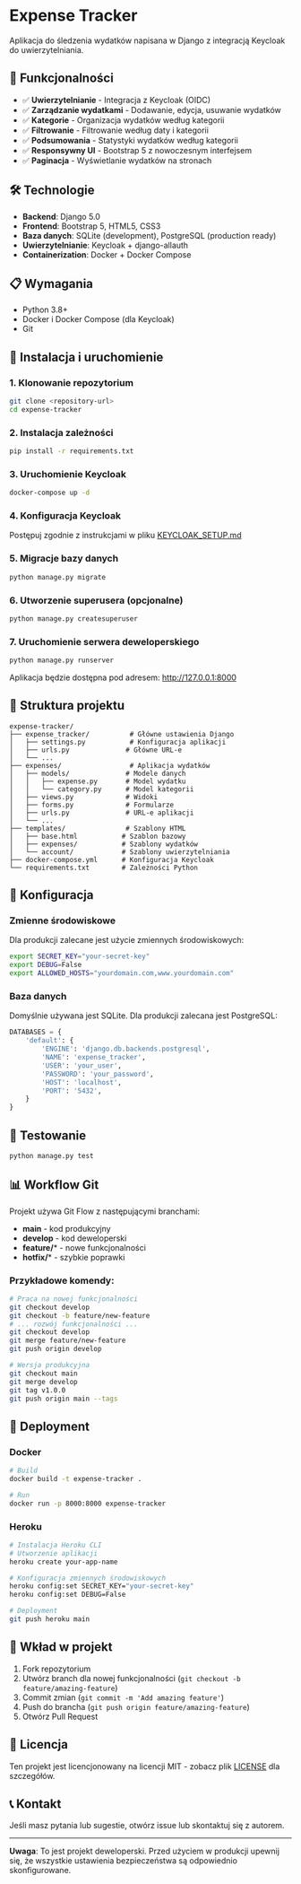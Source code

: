 # Expense Tracker

Aplikacja do śledzenia wydatków napisana w Django z integracją Keycloak do uwierzytelniania.

## 🚀 Funkcjonalności

- ✅ **Uwierzytelnianie** - Integracja z Keycloak (OIDC)
- ✅ **Zarządzanie wydatkami** - Dodawanie, edycja, usuwanie wydatków
- ✅ **Kategorie** - Organizacja wydatków według kategorii
- ✅ **Filtrowanie** - Filtrowanie według daty i kategorii
- ✅ **Podsumowania** - Statystyki wydatków według kategorii
- ✅ **Responsywny UI** - Bootstrap 5 z nowoczesnym interfejsem
- ✅ **Paginacja** - Wyświetlanie wydatków na stronach

## 🛠️ Technologie

- **Backend**: Django 5.0
- **Frontend**: Bootstrap 5, HTML5, CSS3
- **Baza danych**: SQLite (development), PostgreSQL (production ready)
- **Uwierzytelnianie**: Keycloak + django-allauth
- **Containerization**: Docker + Docker Compose

## 📋 Wymagania

- Python 3.8+
- Docker i Docker Compose (dla Keycloak)
- Git

## 🚀 Instalacja i uruchomienie

### 1. Klonowanie repozytorium

```bash
git clone <repository-url>
cd expense-tracker
```

### 2. Instalacja zależności

```bash
pip install -r requirements.txt
```

### 3. Uruchomienie Keycloak

```bash
docker-compose up -d
```

### 4. Konfiguracja Keycloak

Postępuj zgodnie z instrukcjami w pliku [KEYCLOAK_SETUP.md](KEYCLOAK_SETUP.md)

### 5. Migracje bazy danych

```bash
python manage.py migrate
```

### 6. Utworzenie superusera (opcjonalne)

```bash
python manage.py createsuperuser
```

### 7. Uruchomienie serwera deweloperskiego

```bash
python manage.py runserver
```

Aplikacja będzie dostępna pod adresem: http://127.0.0.1:8000

## 📁 Struktura projektu

```
expense-tracker/
├── expense_tracker/          # Główne ustawienia Django
│   ├── settings.py           # Konfiguracja aplikacji
│   ├── urls.py              # Główne URL-e
│   └── ...
├── expenses/                 # Aplikacja wydatków
│   ├── models/              # Modele danych
│   │   ├── expense.py       # Model wydatku
│   │   └── category.py      # Model kategorii
│   ├── views.py             # Widoki
│   ├── forms.py             # Formularze
│   ├── urls.py              # URL-e aplikacji
│   └── ...
├── templates/               # Szablony HTML
│   ├── base.html           # Szablon bazowy
│   ├── expenses/           # Szablony wydatków
│   └── account/            # Szablony uwierzytelniania
├── docker-compose.yml      # Konfiguracja Keycloak
└── requirements.txt        # Zależności Python
```

## 🔧 Konfiguracja

### Zmienne środowiskowe

Dla produkcji zalecane jest użycie zmiennych środowiskowych:

```bash
export SECRET_KEY="your-secret-key"
export DEBUG=False
export ALLOWED_HOSTS="yourdomain.com,www.yourdomain.com"
```

### Baza danych

Domyślnie używana jest SQLite. Dla produkcji zalecana jest PostgreSQL:

```python
DATABASES = {
    'default': {
        'ENGINE': 'django.db.backends.postgresql',
        'NAME': 'expense_tracker',
        'USER': 'your_user',
        'PASSWORD': 'your_password',
        'HOST': 'localhost',
        'PORT': '5432',
    }
}
```

## 🧪 Testowanie

```bash
python manage.py test
```

## 📊 Workflow Git

Projekt używa Git Flow z następującymi branchami:

- **main** - kod produkcyjny
- **develop** - kod deweloperski
- **feature/*** - nowe funkcjonalności
- **hotfix/*** - szybkie poprawki

### Przykładowe komendy:

```bash
# Praca na nowej funkcjonalności
git checkout develop
git checkout -b feature/new-feature
# ... rozwój funkcjonalności ...
git checkout develop
git merge feature/new-feature
git push origin develop

# Wersja produkcyjna
git checkout main
git merge develop
git tag v1.0.0
git push origin main --tags
```

## 🚀 Deployment

### Docker

```bash
# Build
docker build -t expense-tracker .

# Run
docker run -p 8000:8000 expense-tracker
```

### Heroku

```bash
# Instalacja Heroku CLI
# Utworzenie aplikacji
heroku create your-app-name

# Konfiguracja zmiennych środowiskowych
heroku config:set SECRET_KEY="your-secret-key"
heroku config:set DEBUG=False

# Deployment
git push heroku main
```

## 🤝 Wkład w projekt

1. Fork repozytorium
2. Utwórz branch dla nowej funkcjonalności (`git checkout -b feature/amazing-feature`)
3. Commit zmian (`git commit -m 'Add amazing feature'`)
4. Push do brancha (`git push origin feature/amazing-feature`)
5. Otwórz Pull Request

## 📝 Licencja

Ten projekt jest licencjonowany na licencji MIT - zobacz plik [LICENSE](LICENSE) dla szczegółów.

## 📞 Kontakt

Jeśli masz pytania lub sugestie, otwórz issue lub skontaktuj się z autorem.

---

**Uwaga**: To jest projekt deweloperski. Przed użyciem w produkcji upewnij się, że wszystkie ustawienia bezpieczeństwa są odpowiednio skonfigurowane.
